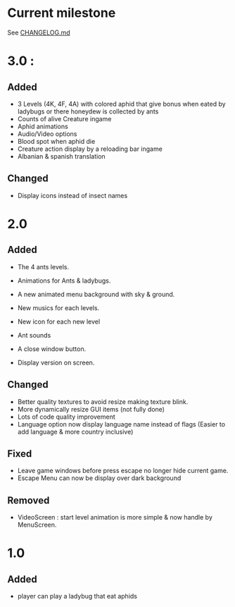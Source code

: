 # Current milestone

See [CHANGELOG.md](https://github.com/HydrolienF/Kokcinelo/blob/master/CHANGELOG.md)

# 3.0 :

## Added
- 3 Levels (4K, 4F, 4A) with colored aphid that give bonus when eated by ladybugs or there honeydew is collected by ants
- Counts of alive Creature ingame
- Aphid animations
- Audio/Video options
- Blood spot when aphid die
- Creature action display by a reloading bar ingame
- Albanian & spanish translation

## Changed
- Display icons instead of insect names

# 2.0

## Added
- The 4 ants levels.
- Animations for Ants & ladybugs.
- A new animated menu background with sky & ground.

- New musics for each levels.
- New icon for each new level
- Ant sounds
- A close window button.
- Display version on screen.

## Changed
- Better quality textures to avoid resize making texture blink.
- More dynamically resize GUI items (not fully done)
- Lots of code quality improvement
- Language option now display language name instead of flags (Easier to add language & more country inclusive)

## Fixed
- Leave game windows before press escape no longer hide current game.
- Escape Menu can now be display over dark background

## Removed
- VideoScreen : start level animation is more simple & now handle by MenuScreen.


# 1.0

## Added
- player can play a ladybug that eat aphids